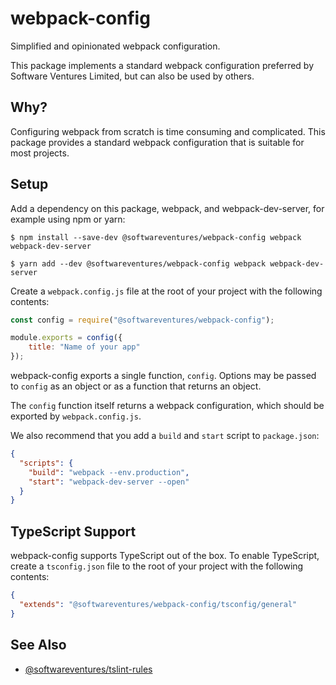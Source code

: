 # webpack-config

Simplified and opinionated webpack configuration.

This package implements a standard webpack configuration preferred by
Software Ventures Limited, but can also be used by others.


## Why?

Configuring webpack from scratch is time consuming and complicated. This
package provides a standard webpack configuration that is suitable for most
projects.


## Setup

Add a dependency on this package, webpack, and webpack-dev-server, for example
using npm or yarn:

```
$ npm install --save-dev @softwareventures/webpack-config webpack webpack-dev-server
```
```
$ yarn add --dev @softwareventures/webpack-config webpack webpack-dev-server
```

Create a `webpack.config.js` file at the root of your project with the
following contents:

```javascript
const config = require("@softwareventures/webpack-config");

module.exports = config({
    title: "Name of your app"
});
```

webpack-config exports a single function, `config`. Options may be passed to
`config` as an object or as a function that returns an object.

The `config` function itself returns a webpack configuration, which should be
exported by `webpack.config.js`.

We also recommend that you add a `build` and `start` script to `package.json`:

```json
{
  "scripts": {
    "build": "webpack --env.production",
    "start": "webpack-dev-server --open"
  }
}
```


## TypeScript Support

webpack-config supports TypeScript out of the box. To enable TypeScript,
create a `tsconfig.json` file to the root of your project with the following
contents:

```json
{
  "extends": "@softwareventures/webpack-config/tsconfig/general"
}
```


## See Also

 * [@softwareventures/tslint-rules](https://github.com/softwareventures/tslint-rules)